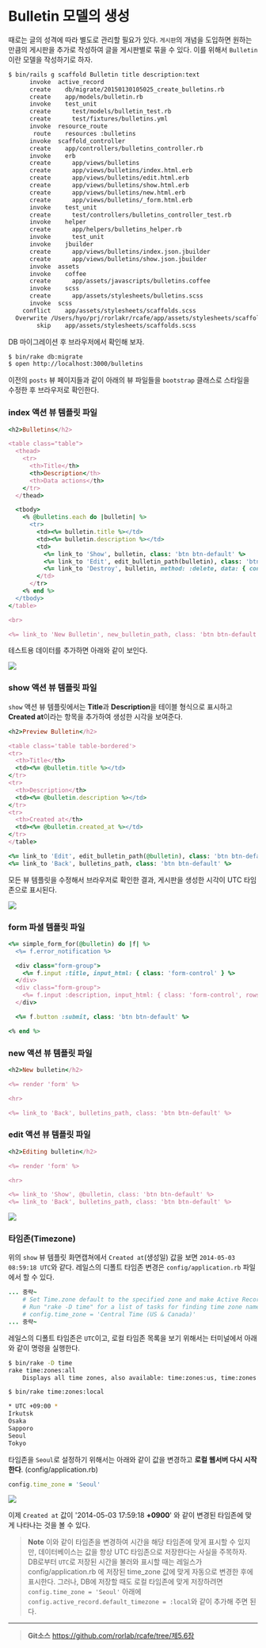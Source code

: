 # Bulletin 모델의 생성

때로는 글의 성격에 따라 별도로 관리할 필요가 있다. `게시판`의 개념을 도입하면 원하는 만큼의 게시판을 추가로 작성하여 글을 게시판별로 묶을 수 있다. 이를 위해서 `Bulletin`이란 모델을 작성하기로 하자.

```bash
$ bin/rails g scaffold Bulletin title description:text
      invoke  active_record
      create    db/migrate/20150130105025_create_bulletins.rb
      create    app/models/bulletin.rb
      invoke    test_unit
      create      test/models/bulletin_test.rb
      create      test/fixtures/bulletins.yml
      invoke  resource_route
       route    resources :bulletins
      invoke  scaffold_controller
      create    app/controllers/bulletins_controller.rb
      invoke    erb
      create      app/views/bulletins
      create      app/views/bulletins/index.html.erb
      create      app/views/bulletins/edit.html.erb
      create      app/views/bulletins/show.html.erb
      create      app/views/bulletins/new.html.erb
      create      app/views/bulletins/_form.html.erb
      invoke    test_unit
      create      test/controllers/bulletins_controller_test.rb
      invoke    helper
      create      app/helpers/bulletins_helper.rb
      invoke      test_unit
      invoke    jbuilder
      create      app/views/bulletins/index.json.jbuilder
      create      app/views/bulletins/show.json.jbuilder
      invoke  assets
      invoke    coffee
      create      app/assets/javascripts/bulletins.coffee
      invoke    scss
      create      app/assets/stylesheets/bulletins.scss
      invoke  scss
    conflict    app/assets/stylesheets/scaffolds.scss
  Overwrite /Users/hyo/prj/rorlakr/rcafe/app/assets/stylesheets/scaffolds.scss? (enter "h" for help) [Ynaqdh] n
        skip    app/assets/stylesheets/scaffolds.scss
```

DB 마이그레이션 후 브라우저에서 확인해 보자.

```bash
$ bin/rake db:migrate
$ open http://localhost:3000/bulletins
```

이전의 `posts` 뷰 페이지들과 같이 아래의 뷰 파일들을 `bootstrap` 클래스로 스타일을 수정한 후 브라우저로 확인한다.

### index 액션 뷰 템플릿 파일

```ruby
<h2>Bulletins</h2>

<table class="table">
  <thead>
    <tr>
      <th>Title</th>
      <th>Description</th>
      <th>Data actions</th>
    </tr>
  </thead>

  <tbody>
    <% @bulletins.each do |bulletin| %>
      <tr>
        <td><%= bulletin.title %></td>
        <td><%= bulletin.description %></td>
        <td>
          <%= link_to 'Show', bulletin, class: 'btn btn-default' %>
          <%= link_to 'Edit', edit_bulletin_path(bulletin), class: 'btn btn-default' %>
          <%= link_to 'Destroy', bulletin, method: :delete, data: { confirm: 'Are you sure?' }, class: 'btn btn-default' %>
        </td>
      </tr>
    <% end %>
  </tbody>
</table>

<br>

<%= link_to 'New Bulletin', new_bulletin_path, class: 'btn btn-default' %>
```

테스트용 데이터를 추가하면 아래와 같이 보인다. 

![](http://i1373.photobucket.com/albums/ag392/rorlab/Photobucket%20Desktop%20-%20RORLAB/rcafe/2015-01-30_19-56-42_zps9e0fd7c0.png)

### show 액션 뷰 템플릿 파일

`show` 액션 뷰 템플릿에서는 **Title**과 **Description**을 테이블 형식으로 표시하고 **Created at**이라는 항목을 추가하여 생성한 시각을 보여준다.

```ruby
<h2>Preview Bulletin</h2>

<table class='table table-bordered'>
<tr>
  <th>Title</th>
  <td><%= @bulletin.title %></td>
</tr>
<tr>
  <th>Description</th>
  <td><%= @bulletin.description %></td>
</tr>
<tr>
  <th>Created at</th>
  <td><%= @bulletin.created_at %></td>
</tr>
</table>

<%= link_to 'Edit', edit_bulletin_path(@bulletin), class: 'btn btn-default' %>
<%= link_to 'Back', bulletins_path, class: 'btn btn-default' %>
```

모든 뷰 템플릿을 수정해서 브라우저로 확인한 결과, 게시판을 생성한 시각이 UTC 타임존으로 표시된다.

![](http://i1373.photobucket.com/albums/ag392/rorlab/Photobucket%20Desktop%20-%20RORLAB/rcafe/2015-01-30_19-59-12_zps467a56c9.png)


### form 파셜 템플릿 파일

```ruby
<%= simple_form_for(@bulletin) do |f| %>
  <%= f.error_notification %>

  <div class="form-group">
    <%= f.input :title, input_html: { class: 'form-control' } %>
  </div>
  <div class="form-group">
    <%= f.input :description, input_html: { class: 'form-control', rows: 5 } %>
  </div>

  <%= f.button :submit, class: 'btn btn-default' %>

<% end %>
```

### new 액션 뷰 템플릿 파일

```ruby
<h2>New bulletin</h2>

<%= render 'form' %>

<hr>

<%= link_to 'Back', bulletins_path, class: 'btn btn-default' %>
```

### edit 액션 뷰 템플릿 파일

```ruby
<h2>Editing bulletin</h2>

<%= render 'form' %>

<hr>

<%= link_to 'Show', @bulletin, class: 'btn btn-default' %>
<%= link_to 'Back', bulletins_path, class: 'btn btn-default' %>
```

![](http://i1373.photobucket.com/albums/ag392/rorlab/Photobucket%20Desktop%20-%20RORLAB/rcafe/2015-01-30_20-01-07_zps31c8eab4.png)


### 타임존(Timezone)

위의 `show` 뷰 템플릿 화면캡쳐에서 `Created at`(생성일) 값을 보면 `2014-05-03 08:59:18 UTC`와 같다. 레일스의 디폴트 타임존 변경은  `config/application.rb` 파일에서 할 수 있다.

```ruby
... 중략~
    # Set Time.zone default to the specified zone and make Active Record auto-convert to this zone.
    # Run "rake -D time" for a list of tasks for finding time zone names. Default is UTC.
    # config.time_zone = 'Central Time (US & Canada)'
... 중략~
```

레일스의 디폴트 타임존은 `UTC`이고, 로컬 타임존 목록을 보기 위해서는 터미널에서 아래와 같이 명령을 실행한다.

```bash
$ bin/rake -D time
rake time:zones:all
    Displays all time zones, also available: time:zones:us, time:zones:local -- filter with OFFSET parameter, e.g., OFFSET=-6

$ bin/rake time:zones:local

* UTC +09:00 *
Irkutsk
Osaka
Sapporo
Seoul
Tokyo
```

타임존을 `Seoul`로 설정하기 위해서는 아래와 같이 값을 변경하고 **로컬 웹서버 다시 시작한다**. (config/application.rb)

```ruby
config.time_zone = 'Seoul'
```

![](http://i1373.photobucket.com/albums/ag392/rorlab/Photobucket%20Desktop%20-%20RORLAB/rcafe/2014-05-09_09-42-45_zps285adb2d.png)

이제 `Created at` 값이 '2014-05-03 17:59:18 **+0900**' 와 같이 변경된 타임존에 맞게 나타나는 것을 볼 수 있다.

> **Note** 이와 같이 타임존을 변경하여 시간을 해당 타임존에 맞게 표시할 수 있지만, 데이터베이스는 값을 항상 UTC 타임존으로 저장한다는 사실을 주목하자. DB로부터 `UTC`로 저장된 시간을 불러와 표시할 때는 레일스가 config/application.rb 에 저장된 time_zone 값에 맞게 자동으로 변경한 후에 표시한다. 그러나, DB에 저장할 때도 로컬 타임존에 맞게 저장하려면 `config.time_zone = 'Seoul'` 아래에  `config.active_record.default_timezone = :local`와 같이 추가해 주면 된다.


---
> **Git소스** https://github.com/rorlab/rcafe/tree/제5.6장


